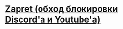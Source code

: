 <!DOCTYPE html>
<html lang = "ru">
<html>
  <head>
    
  </head>

  <body>
    <h1><a href = "https://github.com/Flowseal/zapret-discord-youtube">Zapret (обход блокировки Discord'а и Youtube'а)</a></h1>
  </body>
  
</html>
